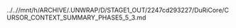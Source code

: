 ../..//mnt/h/ARCHIVE/.UNWRAP/D/STAGE1_OUT/2247cd293227/DuRiCore/CURSOR_CONTEXT_SUMMARY_PHASE5_5_3.md